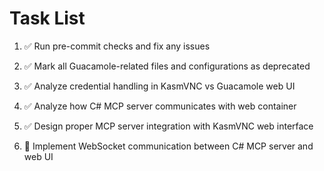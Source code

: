# Task List

1. ✅ Run pre-commit checks and fix any issues

2. ✅ Mark all Guacamole-related files and configurations as deprecated

3. ✅ Analyze credential handling in KasmVNC vs Guacamole web UI

4. ✅ Analyze how C# MCP server communicates with web container

5. ✅ Design proper MCP server integration with KasmVNC web interface

6. 🔄 Implement WebSocket communication between C# MCP server and web UI


